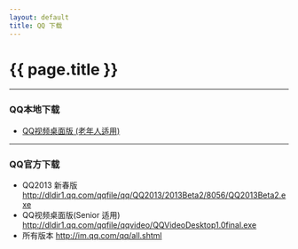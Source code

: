```yaml
---
layout: default
title: QQ 下载 
---
```


# {{ page.title }}


-----------------------------------------------

### QQ本地下载


- [QQ视频桌面版 (老年人适用)][202]

  [202]: 。/QQVideoDesktop1.0final.exe    "QQVideoDesktop1.0final.exe"


-----------------------------------------------
### QQ官方下载

- QQ2013 新春版 <http://dldir1.qq.com/qqfile/qq/QQ2013/2013Beta2/8056/QQ2013Beta2.exe>
- QQ视频桌面版(Senior 适用) <http://dldir1.qq.com/qqfile/qqvideo/QQVideoDesktop1.0final.exe>
- 所有版本 <http://im.qq.com/qq/all.shtml>

